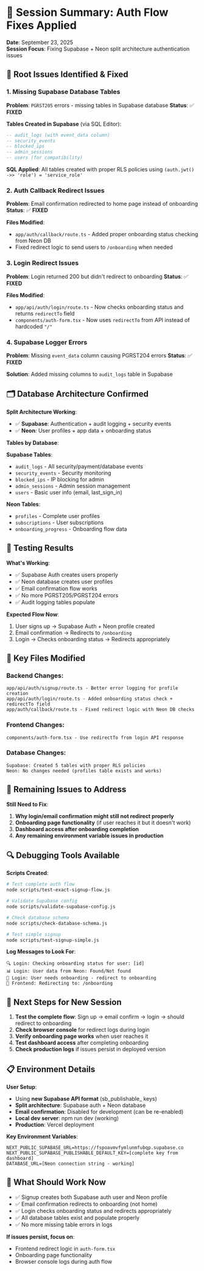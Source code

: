 # 🔧 Session Summary: Auth Flow Fixes Applied

**Date**: September 23, 2025  
**Session Focus**: Fixing Supabase + Neon split architecture authentication issues

## 🎯 **Root Issues Identified & Fixed**

### **1. Missing Supabase Database Tables**
**Problem**: `PGRST205` errors - missing tables in Supabase database
**Status**: ✅ **FIXED**

**Tables Created in Supabase** (via SQL Editor):
```sql
-- audit_logs (with event_data column)
-- security_events  
-- blocked_ips
-- admin_sessions
-- users (for compatibility)
```

**SQL Applied**: All tables created with proper RLS policies using `(auth.jwt() ->> 'role') = 'service_role'`

### **2. Auth Callback Redirect Issues**
**Problem**: Email confirmation redirected to home page instead of onboarding
**Status**: ✅ **FIXED**

**Files Modified**:
- `app/auth/callback/route.ts` - Added proper onboarding status checking from Neon DB
- Fixed redirect logic to send users to `/onboarding` when needed

### **3. Login Redirect Issues**
**Problem**: Login returned 200 but didn't redirect to onboarding
**Status**: ✅ **FIXED**

**Files Modified**:
- `app/api/auth/login/route.ts` - Now checks onboarding status and returns `redirectTo` field
- `components/auth-form.tsx` - Now uses `redirectTo` from API instead of hardcoded `"/"`

### **4. Supabase Logger Errors**
**Problem**: Missing `event_data` column causing PGRST204 errors
**Status**: ✅ **FIXED**

**Solution**: Added missing columns to `audit_logs` table in Supabase

## 🗂️ **Database Architecture Confirmed**

**Split Architecture Working**:
- ✅ **Supabase**: Authentication + audit logging + security events
- ✅ **Neon**: User profiles + app data + onboarding status

**Tables by Database**:

**Supabase Tables**:
- `audit_logs` - All security/payment/database events
- `security_events` - Security monitoring  
- `blocked_ips` - IP blocking for admin
- `admin_sessions` - Admin session management
- `users` - Basic user info (email, last_sign_in)

**Neon Tables**:
- `profiles` - Complete user profiles
- `subscriptions` - User subscriptions
- `onboarding_progress` - Onboarding flow data

## 🧪 **Testing Results**

**What's Working**:
- ✅ Supabase Auth creates users properly
- ✅ Neon database creates user profiles 
- ✅ Email confirmation flow works
- ✅ No more PGRST205/PGRST204 errors
- ✅ Audit logging tables populate

**Expected Flow Now**:
1. User signs up → Supabase Auth + Neon profile created
2. Email confirmation → Redirects to `/onboarding`
3. Login → Checks onboarding status → Redirects appropriately

## 🔧 **Key Files Modified**

### **Backend Changes**:
```
app/api/auth/signup/route.ts - Better error logging for profile creation
app/api/auth/login/route.ts - Added onboarding status check + redirectTo field  
app/auth/callback/route.ts - Fixed redirect logic with Neon DB checks
```

### **Frontend Changes**:
```
components/auth-form.tsx - Use redirectTo from login API response
```

### **Database Changes**:
```
Supabase: Created 5 tables with proper RLS policies
Neon: No changes needed (profiles table exists and works)
```

## 🚨 **Remaining Issues to Address**

**Still Need to Fix**:
1. **Why login/email confirmation might still not redirect properly**
2. **Onboarding page functionality** (if user reaches it but it doesn't work)
3. **Dashboard access after onboarding completion**
4. **Any remaining environment variable issues in production**

## 🔍 **Debugging Tools Available**

**Scripts Created**:
```bash
# Test complete auth flow
node scripts/test-exact-signup-flow.js

# Validate Supabase config  
node scripts/validate-supabase-config.js

# Check database schema
node scripts/check-database-schema.js

# Test simple signup
node scripts/test-signup-simple.js
```

**Log Messages to Look For**:
```
🔍 Login: Checking onboarding status for user: [id]
📊 Login: User data from Neon: Found/Not found  
🎯 Login: User needs onboarding - redirect to onboarding
🎯 Frontend: Redirecting to: /onboarding
```

## 🎯 **Next Steps for New Session**

1. **Test the complete flow**: Sign up → email confirm → login → should redirect to onboarding
2. **Check browser console** for redirect logs during login
3. **Verify onboarding page works** when user reaches it
4. **Test dashboard access** after completing onboarding
5. **Check production logs** if issues persist in deployed version

## 📋 **Environment Details**

**User Setup**:
- Using **new Supabase API format** (sb_publishable_ keys)
- **Split architecture**: Supabase auth + Neon database
- **Email confirmation**: Disabled for development (can be re-enabled)
- **Local dev server**: npm run dev (working)
- **Production**: Vercel deployment

**Key Environment Variables**:
```
NEXT_PUBLIC_SUPABASE_URL=https://fspoavmvfymlunmfubqp.supabase.co
NEXT_PUBLIC_SUPABASE_PUBLISHABLE_DEFAULT_KEY=[complete key from dashboard]
DATABASE_URL=[Neon connection string - working]
```

## 🚀 **What Should Work Now**

- ✅ Signup creates both Supabase auth user and Neon profile
- ✅ Email confirmation redirects to onboarding (not home)
- ✅ Login checks onboarding status and redirects appropriately  
- ✅ All database tables exist and populate properly
- ✅ No more missing table errors in logs

**If issues persist, focus on**:
- Frontend redirect logic in `auth-form.tsx` 
- Onboarding page functionality
- Browser console logs during auth flow
